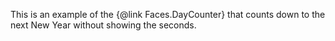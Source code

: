 This is an example of the {@link Faces.DayCounter} that counts down to the next New Year without showing the seconds.

<div class="clock mt-5"></div>

<script type="text/javascript">
	var el = document.querySelector('.clock');

	// Grab the current date
	var currentDate = new Date();

	// Set some date in the past. In this case, it's always been since Jan 1
	var date  = new Date(currentDate.getFullYear() + 1, 0, 1);

	var clock = new FlipClock(el, date, {
		face: 'DayCounter',
		showSeconds: false,
		countdown: true
	});
</script>